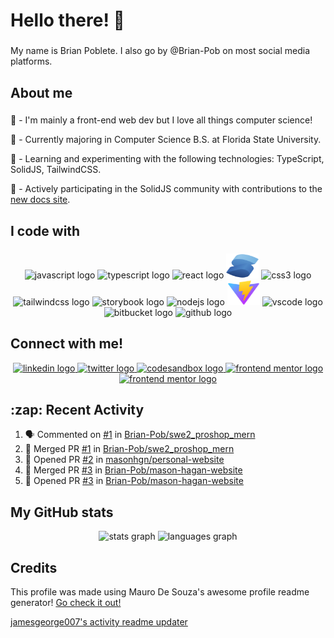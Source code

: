 <h1 align="left">Hello there! 👋</h1>

###

<p align="left">My name is Brian Poblete. I also go by @Brian-Pob on most social media platforms.</p>

###

<h2 align="left">About me</h2>

###

👀 - I'm mainly a front-end web dev but I love all things computer science!

🌱 - Currently majoring in Computer Science B.S. at Florida State University.

🧠 - Learning and experimenting with the following technologies: TypeScript, SolidJS, TailwindCSS.

💙 - Actively participating in the SolidJS community with contributions to the [new docs site](https://github.com/solidjs/solid-docs-next).

###

<h2 align="left">I code with</h2>

###

<div align="center">
  <img src="https://cdn.jsdelivr.net/gh/devicons/devicon/icons/javascript/javascript-original.svg" height="40" width="52" alt="javascript logo"  />
  <img src="https://cdn.jsdelivr.net/gh/devicons/devicon/icons/typescript/typescript-original.svg" height="40" width="52" alt="typescript logo"  />
  <img src="https://cdn.jsdelivr.net/gh/devicons/devicon/icons/react/react-original.svg" height="40" width="52" alt="react logo"  />
  <img src="https://raw.githubusercontent.com/devicons/devicon/develop/icons/solidjs/solidjs-original.svg" height="40" width="52" alt="solidjs logo"  />
  <img src="https://cdn.jsdelivr.net/gh/devicons/devicon/icons/css3/css3-original.svg" height="40" width="52" alt="css3 logo"  />
  <img src="https://cdn.jsdelivr.net/gh/devicons/devicon/icons/tailwindcss/tailwindcss-plain.svg" height="40" width="52" alt="tailwindcss logo"/>
  <img src="https://cdn.jsdelivr.net/gh/devicons/devicon/icons/storybook/storybook-original.svg" height="40" width="52" alt="storybook logo"  />
  <img src="https://cdn.jsdelivr.net/gh/devicons/devicon/icons/nodejs/nodejs-original.svg" height="40" width="52" alt="nodejs logo"  />
  <img src="https://raw.githubusercontent.com/devicons/devicon/develop/icons/vitejs/vitejs-original.svg" height="40" width="52" alt="vitejs logo"  />
  <img src="https://cdn.jsdelivr.net/gh/devicons/devicon/icons/vscode/vscode-original.svg" height="40" width="52" alt="vscode logo"  />
  <img src="https://cdn.jsdelivr.net/gh/devicons/devicon/icons/bitbucket/bitbucket-original.svg" height="40" width="52" alt="bitbucket logo"  />
  <img src="https://cdn.jsdelivr.net/gh/devicons/devicon/icons/github/github-original.svg" height="40" width="52" alt="github logo"  />
</div>

###

<h2 align="left">Connect with me!</h2>

<div align="center">
  <a href="https://linkedin.com/in/brian-pob" target="_blank">
    <img src="https://raw.githubusercontent.com/maurodesouza/profile-readme-generator/master/src/assets/icons/social/linkedin/default.svg" width="52" height="40" alt="linkedin logo"  />
  </a>
  <a href="https://twitter.com/brianmpdotdev" target="_blank">
    <img src="https://raw.githubusercontent.com/maurodesouza/profile-readme-generator/master/src/assets/icons/social/twitter/default.svg" width="52" height="40" alt="twitter logo"  />
  </a>
  <a href="https://codesandbox.io/u/Brian-Pob" target="_blank">
    <img src="https://raw.githubusercontent.com/maurodesouza/profile-readme-generator/master/src/assets/icons/social/codesandbox/default.svg" width="52" height="40" alt="codesandbox logo"  />
  </a>
  <a href="https://www.frontendmentor.io/profile/Brian-Pob" target="_blank">
    <img src="https://www.frontendmentor.io/static/images/logo-mobile.svg" width="52" height="40" alt="frontend mentor logo"  />
  </a>
  <a href="https://dev.to/brianpob" target="_blank">
    <img src="https://dev-to-uploads.s3.amazonaws.com/uploads/logos/resized_logo_UQww2soKuUsjaOGNB38o.png" width="52" height="40" alt="frontend mentor logo"  />
  </a>
  
</div>

###

<h2 align="left">:zap: Recent Activity</h2>

<!--START_SECTION:activity-->
1. 🗣 Commented on [#1](https://github.com/Brian-Pob/swe2_proshop_mern/issues/1) in [Brian-Pob/swe2_proshop_mern](https://github.com/Brian-Pob/swe2_proshop_mern)
2. 🎉 Merged PR [#1](https://github.com/Brian-Pob/swe2_proshop_mern/pull/1) in [Brian-Pob/swe2_proshop_mern](https://github.com/Brian-Pob/swe2_proshop_mern)
3. 💪 Opened PR [#2](https://github.com/masonhgn/personal-website/pull/2) in [masonhgn/personal-website](https://github.com/masonhgn/personal-website)
4. 🎉 Merged PR [#3](https://github.com/Brian-Pob/mason-hagan-website/pull/3) in [Brian-Pob/mason-hagan-website](https://github.com/Brian-Pob/mason-hagan-website)
5. 💪 Opened PR [#3](https://github.com/Brian-Pob/mason-hagan-website/pull/3) in [Brian-Pob/mason-hagan-website](https://github.com/Brian-Pob/mason-hagan-website)
<!--END_SECTION:activity-->

###

<h2 align="left">My GitHub stats</h2>

<div align="center">
  <img src="https://github-readme-stats.vercel.app/api?username=Brian-Pob&hide_title=false&hide_rank=false&show_icons=true&include_all_commits=true&count_private=true&disable_animations=false&locale=en&hide_border=false&order=1" height="150" alt="stats graph"  />
  <img src="https://github-readme-stats.vercel.app/api/top-langs?username=Brian-Pob&locale=en&hide_title=false&layout=compact&card_width=320&langs_count=5&hide_border=false&order=2" height="150" alt="languages graph"  />
<!--   <img src="https://streak-stats.demolab.com/?user=Brian-Pob" height="150" alt="languages graph"  /> -->
</div>

###

<h2 align="left">Credits</h2>

This profile was made using Mauro De Souza's awesome profile readme generator! [Go check it out!](https://github.com/maurodesouza/profile-readme-generator)

[jamesgeorge007's activity readme updater](https://github.com/jamesgeorge007/github-activity-readme)

<!-- [DenverCoder1's GitHub streak stats](https://github.com/DenverCoder1/github-readme-streak-stats) -->

###
